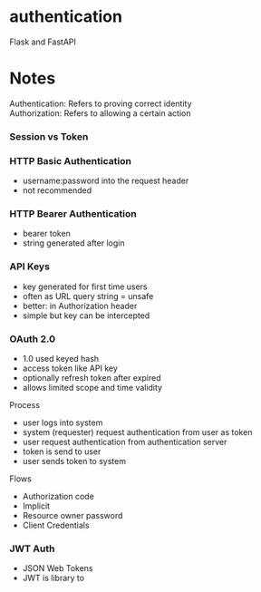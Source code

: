 # authentication
Flask and FastAPI



# Notes
Authentication: Refers to proving correct identity <br>
Authorization: Refers to allowing a certain action

### Session vs Token


### HTTP Basic Authentication 
- username:password into the request header
- not recommended

### HTTP Bearer Authentication
- bearer token
- string generated after login

### API Keys
- key generated for first time users
- often as URL query string = unsafe
- better: in Authorization header
- simple but key can be intercepted

### OAuth 2.0
- 1.0 used keyed hash
- access token like API key
- optionally refresh token after expired
- allows limited scope and time validity

Process
- user logs into system 
- system (requester) request authentication from user as token
- user request authentication from authentication server
- token is send to user 
- user sends token to system

Flows
- Authorization code
- Implicit
- Resource owner password
- Client Credentials

### JWT Auth
- JSON Web Tokens
- JWT is library to 